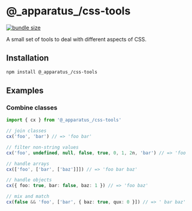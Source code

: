 # @\_apparatus\_/css-tools

[![bundle size](https://deno.bundlejs.com/?q=@_apparatus_/css-tools&badge=detailed)](https://bundlejs.com/?q=@_apparatus_/css-tools)

A small set of tools to deal with different aspects of CSS.

## Installation

```sh
npm install @_apparatus_/css-tools
```

## Examples

### Combine classes

```typescript
import { cx } from '@_apparatus_/css-tools'

// join classes
cx('foo', 'bar') // => 'foo bar'

// filter non-string values
cx('foo', undefined, null, false, true, 0, 1, 2n, 'bar') // => 'foo        bar'

// handle arrays
cx(['foo', ['bar', ['baz']]]) // => 'foo bar baz'

// handle objects
cx({ foo: true, bar: false, baz: 1 }) // => 'foo baz'

// mix and match
cx(false && 'foo', ['bar', { baz: true, qux: 0 }]) // => ' bar baz'
```
